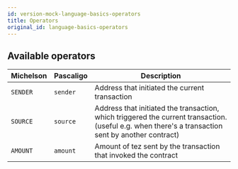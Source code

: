 ```yaml
---
id: version-mock-language-basics-operators
title: Operators
original_id: language-basics-operators
---
```


## Available operators

|Michelson   	|Pascaligo   	|Description |
|---	|---	|---	|
| `SENDER` | `sender` | Address that initiated the current transaction
| `SOURCE` | `source` | Address that initiated the transaction, which triggered the current transaction. (useful e.g. when there's a transaction sent by another contract)
| `AMOUNT` | `amount` | Amount of tez sent by the transaction that invoked the contract